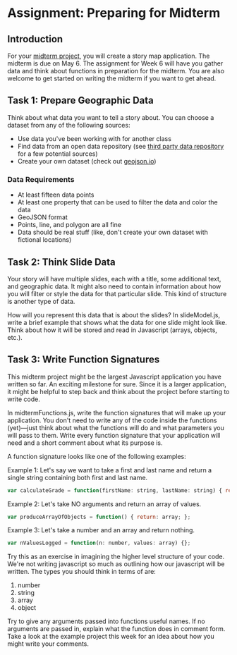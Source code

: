 # Assignment: Preparing for Midterm

## Introduction

For your [midterm project](https://github.com/CPLN690-MUSA610/midterm), you will
create a story map application. The midterm is due on May 6. The assignment for
Week 6 will have you gather data and think about functions in preparation for
the midterm. You are also welcome to get started on writing the midterm if you
want to get ahead.

## Task 1: Prepare Geographic Data

Think about what data you want to tell a story about. You can choose a dataset
from any of the following sources:

- Use data you've been working with for another class
- Find data from an open data repository (see [third party data repository](https://github.com/CPLN690-MUSA610/resources/blob/master/datasources.md)
for a few potential sources)
- Create your own dataset (check out [geojson.io](http://geojson.io))

### Data Requirements

- At least fifteen data points
- At least one property that can be used to filter the data and color the data
- GeoJSON format
- Points, line, and polygon are all fine
- Data should be real stuff (like, don't create your own dataset with fictional
locations)

## Task 2: Think Slide Data

Your story will have multiple slides, each with a title, some additional text,
and geographic data. It might also need to contain information about how you will
filter or style the data for that particular slide. This kind of structure is
another type of data.

How will you represent this data that is about the slides? In slideModel.js,
write a brief example that shows what the data for one slide might look like.
Think about how it will be stored and read in Javascript (arrays, objects, etc.).

## Task 3: Write Function Signatures
 
This midterm project might be the largest Javascript application you have
written so far. An exciting milestone for sure. Since it is a larger
application, it might be helpful to step back and think about the project before
starting to write code.

In midtermFunctions.js, write the function signatures that will make up your
application. You don't need to write any of the code inside the functions
(yet)—just think about what the functions will do and what parameters you will
pass to them.
Write every function signature that your application will need and a
short comment about what its purpose is.

A function signature looks like one of the following examples:

Example 1: Let's say we want to take a first and last name and return a single
string containing both first and last name.
```javascript
var calculateGrade = function(firstName: string, lastName: string) { return: string; }
```

Example 2: Let's take NO arguments and return an array of values.
```javascript
var produceArrayOfObjects = function() { return: array; };
```

Example 3: Let's take a number and an array and return nothing.
```javascript
var nValuesLogged = function(n: number, values: array) {};
```

Try this as an exercise in imagining the higher level structure of your
code. We're not writing javascript so much as outlining how our
javascript will be written. The types you should think in terms of are:
1. number
2. string
3. array
4. object

Try to give any arguments passed into functions useful names. If no
arguments are passed in, explain what the function does in comment form.
Take a look at the example project this week for an idea about how you
might write your comments.

